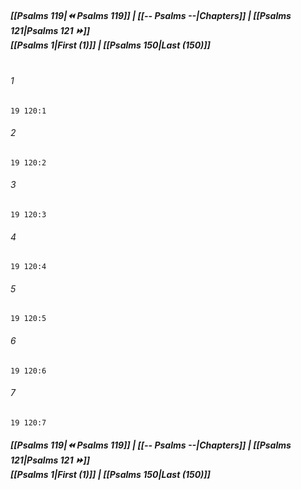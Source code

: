 
##### **[[Psalms 119|⏪ Psalms 119]] | [[-- Psalms --|Chapters]] | [[Psalms 121|Psalms 121 ⏩]]**<br>**[[Psalms 1|First (1)]] | [[Psalms 150|Last (150)]]**<br><br>

###### 1
``` verse
19 120:1
```
###### 2
``` verse
19 120:2
```
###### 3
``` verse
19 120:3
```
###### 4
``` verse
19 120:4
```
###### 5
``` verse
19 120:5
```
###### 6
``` verse
19 120:6
```
###### 7
``` verse
19 120:7
```

##### **[[Psalms 119|⏪ Psalms 119]] | [[-- Psalms --|Chapters]] | [[Psalms 121|Psalms 121 ⏩]]**<br>**[[Psalms 1|First (1)]] | [[Psalms 150|Last (150)]]**
